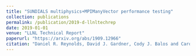 ```yaml
---
title: "SUNDIALS multiphysics+MPIManyVector performance testing"
collection: publications
permalink: /publication/2019-d-llnltechrep
date: 2019-01-01
venue: "LLNL Technical Report"
paperurl: "https://arxiv.org/abs/1909.12966"
citation: "Daniel R. Reynolds, David J. Gardner, Cody J. Balos and Carol S. Woodward. (2019). &quot;SUNDIALS multiphysics+MPIManyVector performance testing.&quot; <i>LLNL Technical Report</i>, LLNL-TR-791538."
---
```

